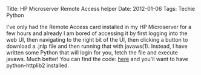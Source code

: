 Title: HP Microserver Remote Access helper
Date: 2012-01-06
Tags: Techie Python

I've only had the Remote Access card installed in my HP Microserver for a few hours and already I am bored of accessing it by first logging into the web UI, then navigating to the right bit of the UI, then clicking a button to download a .jnlp file and then running that with javaws(1).
Instead, I have written some Python that will login for you, fetch the file and execute javaws. Much better!
You can find the code: [here](http://bazaar.launchpad.net/~cmsj/+junk/microserver/view/head:/vkvm.py) and you'll want to have python-httplib2 installed.

